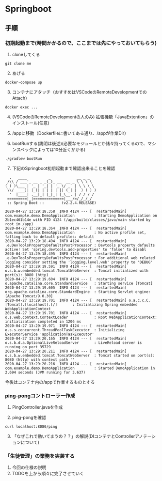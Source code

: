 # Springboot

## 手順
### 初期起動まで(時間かかるので、ここまでは先にやっておいてもらう)

1. cloneしてくる
```
git clone me
```

2. あげる
```
docker-compose up
```

3. コンテナにアタッチ（おすすめはVSCodeのRemoteDevelopmentでのAttach）
```
docker exec ...
```

4. (VSCodeのRemoteDevelopmentの人のみ) 拡張機能「JavaExtention」のインストール(任意)


5. /appに移動（Dockerfileに書いてある通り、/appが作業Dir）
6. bootRunする(説明は後述)(必要なモジュールとか諸々持ってくるので、マシンスペックによっては10分近くかかる)
```
./gradlew bootRun
```

7. 下記のSpringboot初期起動まで確認出来ることを確認
```
  .   ____          _            __ _ _
 /\\ / ___'_ __ _ _(_)_ __  __ _ \ \ \ \
( ( )\___ | '_ | '_| | '_ \/ _` | \ \ \ \
 \\/  ___)| |_)| | | | | || (_| |  ) ) ) )
  '  |____| .__|_| |_|_| |_\__, | / / / /
 =========|_|==============|___/=/_/_/_/
 :: Spring Boot ::        (v2.2.4.RELEASE)

2020-04-27 13:29:18.358  INFO 4124 --- [  restartedMain] com.example.demo.DemoApplication         : Starting DemoApplication on 2b1ec461b14e with PID 4124 (/app/build/classes/java/main started by root in /app)
2020-04-27 13:29:18.364  INFO 4124 --- [  restartedMain] com.example.demo.DemoApplication         : No active profile set, falling back to default profiles: default
2020-04-27 13:29:18.494  INFO 4124 --- [  restartedMain] .e.DevToolsPropertyDefaultsPostProcessor : Devtools property defaults active! Set 'spring.devtools.add-properties' to 'false' to disabl
2020-04-27 13:29:18.495  INFO 4124 --- [  restartedMain] .e.DevToolsPropertyDefaultsPostProcessor : For additional web related logging consider setting the 'logging.level.web' property to 'DEBUG'
2020-04-27 13:29:19.591  INFO 4124 --- [  restartedMain] o.s.b.w.embedded.tomcat.TomcatWebServer  : Tomcat initialized with port(s): 8080 (http)
2020-04-27 13:29:19.604  INFO 4124 --- [  restartedMain] o.apache.catalina.core.StandardService   : Starting service [Tomcat]
2020-04-27 13:29:19.605  INFO 4124 --- [  restartedMain] org.apache.catalina.core.StandardEngine  : Starting Servlet engine: [Apache Tomcat/9.0.30]
2020-04-27 13:29:19.701  INFO 4124 --- [  restartedMain] o.a.c.c.C.[Tomcat].[localhost].[/]       : Initializing Spring embedded WebApplicationContext
2020-04-27 13:29:19.701  INFO 4124 --- [  restartedMain] o.s.web.context.ContextLoader            : Root WebApplicationContext: initialization completed in 1206 ms
2020-04-27 13:29:19.971  INFO 4124 --- [  restartedMain] o.s.s.concurrent.ThreadPoolTaskExecutor  : Initializing ExecutorService 'applicationTaskExecutor'
2020-04-27 13:29:20.165  INFO 4124 --- [  restartedMain] o.s.b.d.a.OptionalLiveReloadServer       : LiveReload server is running on port 35729
2020-04-27 13:29:20.211  INFO 4124 --- [  restartedMain] o.s.b.w.embedded.tomcat.TomcatWebServer  : Tomcat started on port(s): 8080 (http) with context path ''
2020-04-27 13:29:20.216  INFO 4124 --- [  restartedMain] com.example.demo.DemoApplication         : Started DemoApplication in 2.694 seconds (JVM running for 3.637)
```

今後はコンテナ内の/appで作業するものとする

### ping-pongコントローラー作成
1. PingController.javaを作成

2. ping-pongを確認
```
curl localhost:8080/ping
```

3. 「なぜこれで動いてまうの？？」の解説(DIコンテナとControllerアノテーションについて)

### 「生徒管理」の業務を実装する

1. 今回の仕様の説明
2. TODOを上から順々に完了させていく
